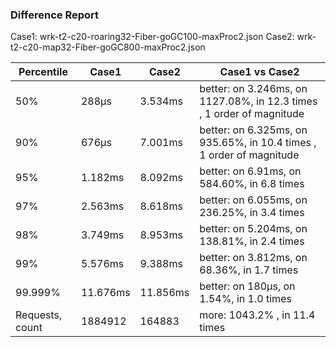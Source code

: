 ### Difference Report
Case1: wrk-t2-c20-roaring32-Fiber-goGC100-maxProc2.json
Case2: wrk-t2-c20-map32-Fiber-goGC800-maxProc2.json

|Percentile|Case1|Case2|Case1 vs Case2|
|---|---|---|---|
|50%|288µs|3.534ms|better: on 3.246ms, on 1127.08%, in 12.3 times , 1 order of magnitude|
|90%|676µs|7.001ms|better: on 6.325ms, on 935.65%, in 10.4 times , 1 order of magnitude|
|95%|1.182ms|8.092ms|better: on 6.91ms, on 584.60%, in 6.8 times |
|97%|2.563ms|8.618ms|better: on 6.055ms, on 236.25%, in 3.4 times |
|98%|3.749ms|8.953ms|better: on 5.204ms, on 138.81%, in 2.4 times |
|99%|5.576ms|9.388ms|better: on 3.812ms, on 68.36%, in 1.7 times |
|99.999%|11.676ms|11.856ms|better: on 180µs, on 1.54%, in 1.0 times |
|Requests, count|1884912|164883|more: 1043.2% , in 11.4 times |

